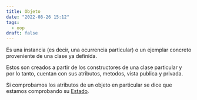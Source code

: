 ```yaml
---
title: Objeto
date: "2022-08-26 15:12"
tags:  
  - oop
draft: false
---
```

Es una instancia (es decir, una ocurrencia particular) o un ejemplar concreto proveniente de una clase ya definida. 

Estos son creados a partir de los constructores de una clase particular y por lo tanto, cuentan con sus atributos, metodos, vista publica y privada.

Si comprobamos los atributos de un objeto en particular se dice que estamos comprobando su [Estado](es/notes/Estado.md).